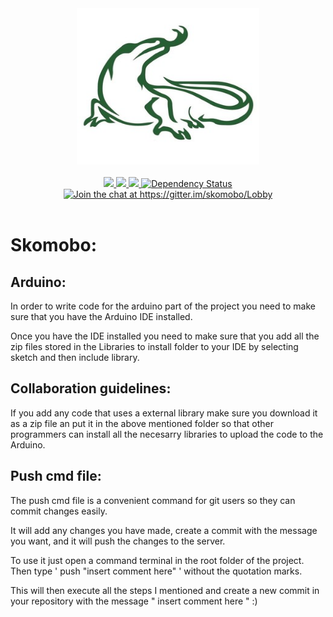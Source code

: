 
<div align="center">
  <img src="./Resources/icon.jpg" width="292" height="250">
  <br>
  <br>
	<a href="https://travis-ci.org/Ulfasaar/skomobo">
		<img src="https://travis-ci.org/Ulfasaar/skomobo.svg?branch=master">
	</a>
    <a href="https://coveralls.io/github/Ulfasaar/skomobo">
		<img src="https://coveralls.io/repos/github/Ulfasaar/skomobo/badge.svg">
	</a>
    <a href="https://snyk.io/test/github/ulfasaar/skomobo?targetFile=Code%2FServer%2Fpackage.json">
		<img src="https://snyk.io/test/github/ulfasaar/skomobo/badge.svg?targetFile=Code%2FServer%2Fpackage.json">
    </a>
    <a href='https://dependencyci.com/github/Ulfasaar/skomobo'><img src='https://dependencyci.com/github/Ulfasaar/skomobo/badge' alt='Dependency Status'/></a>
    <a href="https://gitter.im/skomobo/Lobby?utm_source=badge&amp;utm_medium=badge&amp;utm_campaign=pr-badge&amp;utm_content=badge"><img src="https://camo.githubusercontent.com/bf734a326d15ef8a4a92034ce3d314ab4a0c6e82/68747470733a2f2f6261646765732e6769747465722e696d2f736b6f6d6f626f2f4c6f6262792e737667" alt="Join the chat at https://gitter.im/skomobo/Lobby" data-canonical-src="https://badges.gitter.im/skomobo/Lobby.svg" style="max-width:100%;"></a>
  <br>
  <br>
</div>

# Skomobo:

## Arduino:

In order to write code for the arduino part of the project you need to make sure that you have the Arduino IDE installed.

Once you have the IDE installed you need to make sure that you add all the zip files stored in the Libraries to install folder to your IDE by selecting sketch and then include library.

## Collaboration guidelines:

If you add any code that uses a external library make sure you download it as a zip file an put it in the above mentioned folder so that other programmers can install all the necesarry libraries to upload the code to the Arduino.

## Push cmd file:

The push cmd file is a convenient command for git users so they can commit changes easily.

It will add any changes you have made, create a commit with the message you want, and it will push the changes to the server.

To use it just open a command terminal in the root folder of the project. Then type ' push "insert comment here" ' without the quotation marks. 

This will then execute all the steps I mentioned and create a new commit in your repository with the message " insert comment here " :)



